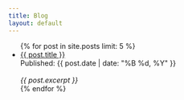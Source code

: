 ```yaml
---
title: Blog
layout: default
---
```


<!--- http://orgmode.org/worg/org-tutorials/org-jekyll.html -->

<ul>
{% for post in site.posts limit: 5 %}
<div class="post_info">
<li>
<a href="{{ post.url }}">{{ post.title }}</a><br>
<span class="entry-meta">Published: {{ post.date | date: "%B %d, %Y" }}</span>
</li>
</br> <em>{{ post.excerpt }} </em>
</div>
{% endfor %}
</ul>
